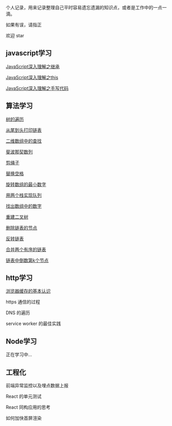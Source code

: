 个人记录，用来记录整理自己平时容易遗忘遗漏的知识点，或者是工作中的一点一滴。

如果有误，请指正

欢迎 star

## javascript学习

[JavaScript深入理解之继承](https://github.com/plane-hjh/blog1/issues/1)

[JavaScript深入理解之this](https://github.com/plane-hjh/blog1/issues/2)

[JavaScript深入理解之手写代码](https://github.com/plane-hjh/blog1/issues/3)

## 算法学习

[树的遍历](https://github.com/plane-hjh/blog1/issues/4)

[从尾到头打印链表](https://github.com/plane-hjh/blog1/issues/6)

[二维数组中的查找](https://github.com/plane-hjh/blog1/issues/7)

[斐波那契数列](https://github.com/plane-hjh/blog1/issues/8)

[剪绳子](https://github.com/plane-hjh/blog1/issues/9)

[替换空格](https://github.com/plane-hjh/blog1/issues/10)

[旋转数组的最小数字](https://github.com/plane-hjh/blog1/issues/11)

[用两个栈实现队列](https://github.com/plane-hjh/blog1/issues/12)

[找出数组中的数字](https://github.com/plane-hjh/blog1/issues/13)

[重建二叉树](https://github.com/plane-hjh/blog1/issues/14)

[删除链表的节点](https://github.com/plane-hjh/blog1/issues/18)

[反转链表](https://github.com/plane-hjh/blog1/issues/15)

[合并两个有序的链表](https://github.com/plane-hjh/blog1/issues/16)

[链表中倒数第k个节点](https://github.com/plane-hjh/blog1/issues/17)

## http学习

[浏览器缓存的基本认识](https://github.com/plane-hjh/blog1/issues/5)

https 通信的过程

DNS 的遍历

service worker 的最佳实践

## Node学习

正在学习中...

## 工程化

前端异常监控以及埋点数据上报

React 的单元测试

React 同构应用的思考

如何加快首屏渲染
